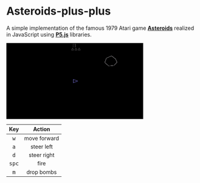 # Asteroids-plus-plus

A simple implementation of the famous 1979 Atari game <b>[Asteroids](https://en.wikipedia.org/wiki/Asteroids_%28video_game%29)</b> realized in JavaScript using <b>[P5.js](https://p5js.org/)</b> libraries.  

<b>[<img align="center" width="360" height="200" src="play.gif">](https://matteogiorgi.github.io/Asteroids-plus-plus/)</b>

| Key            | Action       |
|:--------------:|:------------:|
| <kbd>w</kbd>   | move forward |
| <kbd>a</kbd>   | steer left   |
| <kbd>d</kbd>   | steer right  |
| <kbd>spc</kbd> | fire          |
| <kbd>m</kbd>   | drop bombs   |
